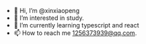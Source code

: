- 👋 Hi, I’m @xinxiaopeng
- 👀 I’m interested in study.
- 🌱 I’m currently learning typescript and react
- 📫 How to reach me 1256373939@qq.com.

<!---
xinxiaopeng/xinxiaopeng is a ✨ special ✨ repository because its `README.md` (this file) appears on your GitHub profile.
You can click the Preview link to take a look at your changes.
--->
